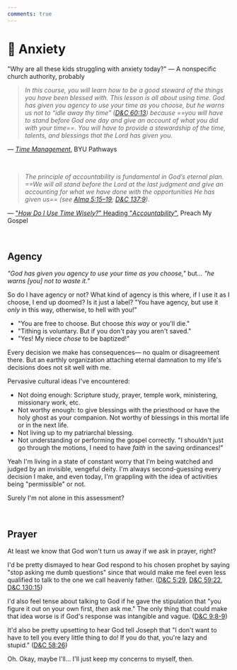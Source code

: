 ```yaml
---
comments: true
---
```

# 😬 Anxiety
"Why are all these kids struggling with anxiety today?" — A nonspecific church authority, probably

>*In this course, you will learn how to be a good steward of the things you have been blessed with. This lesson is all about using time. God has given you agency to use your time as you choose, but he warns us not to “idle away thy time” ([D&C 60:13](https://www.lds.org/scriptures/dc-testament/dc/60.13?lang=eng)) because ==you will have to stand before God one day and give an account of what you did with your time==. You will have to provide a stewardship of the time, talents, and blessings that the Lord has given you.*

— _[Time Management](https://resourcecenter.byupathway.edu/pc-101-w03-lesson-time-management-and-goals)_, BYU Pathways

&nbsp;

>*The principle of accountability is fundamental in God’s eternal plan. ==We will all stand before the Lord at the last judgment and give an accounting for what we have done with the opportunities He has given us== (see [Alma 5:15–19](https://www.churchofjesuschrist.org/study/scriptures/bofm/alma/5.15-19?lang=eng#p15); [D&C 137:9](https://www.churchofjesuschrist.org/study/scriptures/dc-testament/dc/137.9?lang=eng#p9)).*

— ["_How Do I Use Time Wisely?_" Heading "_Accountability_"](https://www.churchofjesuschrist.org/study/manual/preach-my-gospel-a-guide-to-missionary-service/how-do-i-use-time-wisely?lang=eng&id=p104#p104), Preach My Gospel

&nbsp;

## Agency
_"God has given you agency to use your time as you choose,"_ but... _"he warns [you] not to waste it."_

So do I have agency or not? What kind of agency is this where, if I use it as I choose, I end up doomed? Is it just a label? "You have agency, but use it _only_ in this way, otherwise, to hell with you!"

- "You are free to choose. But choose _this way_ or you'll die."
- "Tithing is voluntary. But if you don't pay you aren't saved."
- "Yes! My niece _chose_ to be baptized!"

Every decision we make has consequences— no qualm or disagreement there. But an earthly organization attaching eternal damnation to my life's decisions does not sit well with me.

Pervasive cultural ideas I've encountered:

- Not doing enough: Scripture study, prayer, temple work, ministering, missionary work, etc.
- Not worthy enough: to give blessings with the priesthood or have the holy ghost as your companion. Not worthy of  blessings in this mortal life or in the next life.
- Not living up to my patriarchal blessing.
- Not understanding or performing the gospel correctly. "I shouldn't just go through the motions, I need to have *faith* in the saving ordinances!"

Yeah I'm living in a state of constant worry that I'm being watched and judged by an invisible, vengeful deity. I'm always second-guessing every decision I make, and even today, I'm grappling with the idea of activities being "permissible" or not.

Surely I'm not alone in this assessment?

&nbsp;

## Prayer
At least we know that God won't turn us away if we ask in prayer, right? 

I'd be pretty dismayed to hear God respond to his chosen prophet by saying "stop asking me dumb questions" since that would make me feel even less qualified to talk to the one we call heavenly father. ([D&C 5:29](https://www.churchofjesuschrist.org/study/scriptures/dc-testament/dc/5?lang=eng&id=p29#p29), [D&C 59:22](https://www.churchofjesuschrist.org/study/scriptures/dc-testament/dc/59?lang=eng&id=p22#p22), [D&C 130:15](https://www.churchofjesuschrist.org/study/scriptures/dc-testament/dc/130?lang=eng&id=p15#p15))

I'd also feel tense about talking to God if he gave the stipulation that "you figure it out on your own first, *then* ask me." The only thing that could make that idea worse is if God's response was intangible and vague. ([D&C 9:8-9](https://www.churchofjesuschrist.org/study/scriptures/dc-testament/dc/9?lang=eng&id=p8-p9#p8))

It'd also be pretty upsetting to hear God tell Joseph that "I don't want to have to tell you every little thing to do! If you do that, you're lazy and stupid." ([D&C 58:26](https://www.churchofjesuschrist.org/study/scriptures/dc-testament/dc/58?lang=eng&id=p26#p26))

Oh. Okay, maybe I'll... I'll just keep my concerns to myself, then.